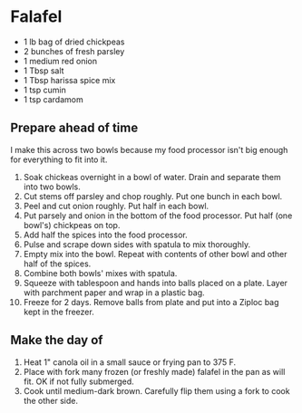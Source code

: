 # Falafel

- 1 lb bag of dried chickpeas
- 2 bunches of fresh parsley
- 1 medium red onion
- 1 Tbsp salt
- 1 Tbsp harissa spice mix
- 1 tsp cumin
- 1 tsp cardamom

## Prepare ahead of time
I make this across two bowls because my food processor isn't big enough for everything to fit into it.

1) Soak chickeas overnight in a bowl of water. Drain and separate them into two bowls.
2) Cut stems off parsley and chop roughly. Put one bunch in each bowl.
3) Peel and cut onion roughly. Put half in each bowl.
4) Put parsely and onion in the bottom of the food processor. Put half (one bowl's) chickpeas on top.
5) Add half the spices into the food processor.
6) Pulse and scrape down sides with spatula to mix thoroughly.
7) Empty mix into the bowl. Repeat with contents of other bowl and other half of the spices.
8) Combine both bowls' mixes with spatula.
9) Squeeze with tablespoon and hands into balls placed on a plate. Layer with parchment paper and wrap in a plastic bag.
10) Freeze for 2 days. Remove balls from plate and put into a Ziploc bag kept in the freezer.

## Make the day of

1) Heat 1" canola oil in a small sauce or frying pan to 375 F.
2) Place with fork many frozen (or freshly made) falafel in the pan as will fit. OK if not fully submerged.
3) Cook until medium-dark brown. Carefully flip them using a fork to cook the other side.

